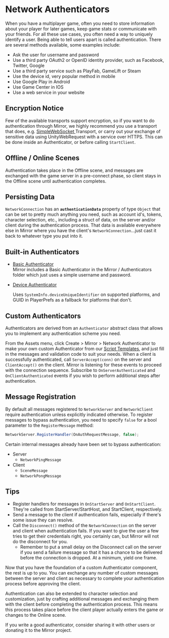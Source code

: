 # Network Authenticators

When you have a multiplayer game, often you need to store information about your player for later games, keep game stats or communicate with your friends. For all these use cases, you often need a way to uniquely identify a user. Being able to tell users apart is called authentication. There are several methods available, some examples include:

* Ask the user for username and password
* Use a third party OAuth2 or OpenID identity provider, such as Facebook, Twitter, Google
* Use a third party service such as PlayFab, GameLift or Steam
* Use the device id, very popular method in mobile
* Use Google Play in Android
* Use Game Center in IOS
* Use a web service in your website

## Encryption Notice <a href="#encryption-notice" id="encryption-notice"></a>

Few of the available transports support encryption, so if you want to do authentication through Mirror, we highly recommend you use a transport that does, e.g. [SimpleWebSocket ](https://mirror-networking.gitbook.io/docs/transports/websockets-transport)Transport, or carry out your exchange of sensitive data using UnityWebRequest with a service over HTTPS.  This can be done inside an Authenticator, or before calling `StartClient`.

## Offline / Online Scenes

Authentication takes place in the Offline scene, and messages are exchanged with the game server in a pre-connect phase, so client stays in the Offline scene until authentication completes.

## Persisting Data

`NetworkConnection` has an **`authenticationData`** property of type `Object` that can be set to pretty much anything you need, such as account id's, tokens, character selection, etc., including a struct of data, on the server and/or client during the authentication process.  That data is available everywhere else in Mirror where you have the client's `NetworkConnection`...just cast it back to whatever type you put into it.

## Built-in Authenticators <a href="#basic-authenticator" id="basic-authenticator"></a>

* [Basic Authenticator](basic-authenticator.md)\
  Mirror includes a Basic Authenticator in the Mirror / Authenticators folder which just uses a simple username and password.
*   [Device Authenticator](device-authenticator.md)

    Uses `SystemInfo.deviceUniqueIdentifier` on supported platforms, and GUID in PlayerPrefs as a fallback for platforms that don't.

## Custom Authenticators <a href="#custom-authenticators" id="custom-authenticators"></a>

Authenticators are derived from an `Authenticator` abstract class that allows you to implement any authentication scheme you need.

From the Assets menu, click Create > Mirror > Network Authenticator to make your own custom Authenticator from our [Script Templates](../../general/script-templates.md), and just fill in the messages and validation code to suit your needs. When a client is successfully authenticated, call `ServerAccept(conn)` on the server and `ClientAccept()` on the client. Mirror is listening for these events to proceed with the connection sequence. Subscribe to `OnServerAuthenticated` and `OnClientAuthenticated` events if you wish to perform additional steps after authentication.

## Message Registration <a href="#message-registration" id="message-registration"></a>

By default all messages registered to `NetworkServer` and `NetworkClient` require authentication unless explicitly indicated otherwise. To register messages to bypass authentication, you need to specify `false` for a bool parameter to the `RegisterMessage` method:

```csharp
NetworkServer.RegisterHandler(OnAuthRequestMessage, false);
```

Certain internal messages already have been set to bypass authentication:

* Server
  * `NetworkPingMessage`
* Client
  * `SceneMessage`
  * `NetworkPongMessage`

## Tips

* Register handlers for messages in `OnStartServer` and `OnStartClient`. They're called from StartServer/StartHost, and StartClient, respectively.
* Send a message to the client if authentication fails, especially if there's some issue they can resolve.
* Call the `Disconnect()` method of the `NetworkConnection` on the server and client when authentication fails. If you want to give the user a few tries to get their credentials right, you certainly can, but Mirror will not do the disconnect for you.
  * Remember to put a small delay on the Disconnect call on the server if you send a failure message so that it has a chance to be delivered before the connection is dropped. At a minimum, yield one frame.

Now that you have the foundation of a custom Authenticator component, the rest is up to you. You can exchange any number of custom messages between the server and client as necessary to complete your authentication process before approving the client.

Authentication can also be extended to character selection and customization, just by crafting additional messages and exchanging them with the client before completing the authentication process. This means this process takes place before the client player actually enters the game or changes to the Online scene.

If you write a good authenticator, consider sharing it with other users or donating it to the Mirror project.
